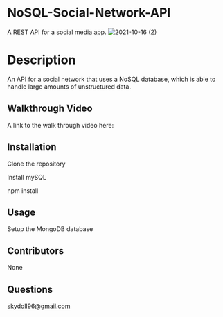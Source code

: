 # NoSQL-Social-Network-API
A REST API for a social media app. 
![2021-10-16 (2)](https://user-images.githubusercontent.com/83742550/137612149-e0c42738-c0a8-40c2-b961-37ffc0b9096a.png)



# Description
An API for a social network that uses a NoSQL database, which is able to handle large amounts of unstructured data.







## Walkthrough Video

A link to the walk through video here:  






## Installation


Clone the repository


Install mySQL

npm install

## Usage

Setup the MongoDB database









##  Contributors
None


## Questions
skydoll96@gmail.com

